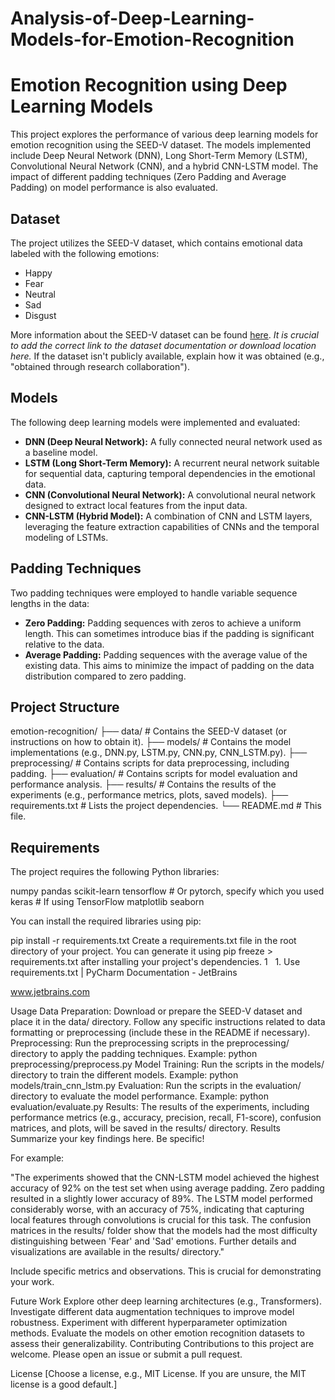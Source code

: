 # Analysis-of-Deep-Learning-Models-for-Emotion-Recognition
# Emotion Recognition using Deep Learning Models

This project explores the performance of various deep learning models for emotion recognition using the SEED-V dataset. The models implemented include Deep Neural Network (DNN), Long Short-Term Memory (LSTM), Convolutional Neural Network (CNN), and a hybrid CNN-LSTM model. The impact of different padding techniques (Zero Padding and Average Padding) on model performance is also evaluated.

## Dataset

The project utilizes the SEED-V dataset, which contains emotional data labeled with the following emotions:

*   Happy
*   Fear
*   Neutral
*   Sad
*   Disgust

More information about the SEED-V dataset can be found [here](ADD_DATASET_LINK_HERE). *It is crucial to add the correct link to the dataset documentation or download location here.* If the dataset isn't publicly available, explain how it was obtained (e.g., "obtained through research collaboration").

## Models

The following deep learning models were implemented and evaluated:

*   **DNN (Deep Neural Network):** A fully connected neural network used as a baseline model.
*   **LSTM (Long Short-Term Memory):** A recurrent neural network suitable for sequential data, capturing temporal dependencies in the emotional data.
*   **CNN (Convolutional Neural Network):** A convolutional neural network designed to extract local features from the input data.
*   **CNN-LSTM (Hybrid Model):** A combination of CNN and LSTM layers, leveraging the feature extraction capabilities of CNNs and the temporal modeling of LSTMs.

## Padding Techniques

Two padding techniques were employed to handle variable sequence lengths in the data:

*   **Zero Padding:** Padding sequences with zeros to achieve a uniform length. This can sometimes introduce bias if the padding is significant relative to the data.
*   **Average Padding:** Padding sequences with the average value of the existing data. This aims to minimize the impact of padding on the data distribution compared to zero padding.

## Project Structure
emotion-recognition/
├── data/              # Contains the SEED-V dataset (or instructions on how to obtain it).
├── models/            # Contains the model implementations (e.g., DNN.py, LSTM.py, CNN.py, CNN_LSTM.py).
├── preprocessing/    # Contains scripts for data preprocessing, including padding.
├── evaluation/       # Contains scripts for model evaluation and performance analysis.
├── results/          # Contains the results of the experiments (e.g., performance metrics, plots, saved models).
├── requirements.txt   # Lists the project dependencies.
└── README.md         # This file.


## Requirements

The project requires the following Python libraries:

numpy
pandas
scikit-learn
tensorflow  # Or pytorch, specify which you used
keras       # If using TensorFlow
matplotlib
seaborn


You can install the required libraries using pip:

pip install -r requirements.txt
Create a requirements.txt file in the root directory of your project. You can generate it using pip freeze > requirements.txt after installing your project's dependencies. 1    
 1. 
Use requirements.txt | PyCharm Documentation - JetBrains

www.jetbrains.com


Usage
Data Preparation: Download or prepare the SEED-V dataset and place it in the data/ directory. Follow any specific instructions related to data formatting or preprocessing (include these in the README if necessary).
Preprocessing: Run the preprocessing scripts in the preprocessing/ directory to apply the padding techniques. Example: python preprocessing/preprocess.py
Model Training: Run the scripts in the models/ directory to train the different models. Example: python models/train_cnn_lstm.py
Evaluation: Run the scripts in the evaluation/ directory to evaluate the model performance. Example: python evaluation/evaluate.py
Results: The results of the experiments, including performance metrics (e.g., accuracy, precision, recall, F1-score), confusion matrices, and plots, will be saved in the results/ directory.
Results
Summarize your key findings here. Be specific!

For example:

"The experiments showed that the CNN-LSTM model achieved the highest accuracy of 92% on the test set when using average padding. Zero padding resulted in a slightly lower accuracy of 89%. The LSTM model performed considerably worse, with an accuracy of 75%, indicating that capturing local features through convolutions is crucial for this task. The confusion matrices in the results/ folder show that the models had the most difficulty distinguishing between 'Fear' and 'Sad' emotions. Further details and visualizations are available in the results/ directory."

Include specific metrics and observations. This is crucial for demonstrating your work.

Future Work
Explore other deep learning architectures (e.g., Transformers).
Investigate different data augmentation techniques to improve model robustness.
Experiment with different hyperparameter optimization methods.
Evaluate the models on other emotion recognition datasets to assess their generalizability.
Contributing
Contributions to this project are welcome. Please open an issue or submit a pull request.

License
[Choose a license, e.g., MIT License. If you are unsure, the MIT license is a good default.]
